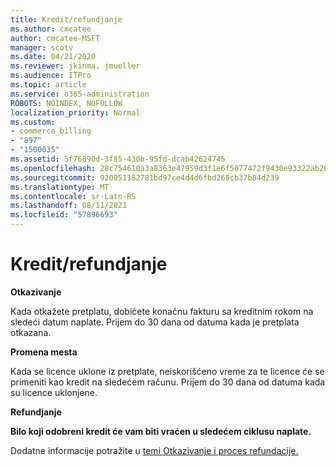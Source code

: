 ```yaml
---
title: Kredit/refundjanje
ms.author: cmcatee
author: cmcatee-MSFT
manager: scotv
ms.date: 04/21/2020
ms.reviewer: jkinma, jmueller
ms.audience: ITPro
ms.topic: article
ms.service: o365-administration
ROBOTS: NOINDEX, NOFOLLOW
localization_priority: Normal
ms.custom:
- commerce_billing
- "897"
- "1500035"
ms.assetid: 5f76890d-3f85-430b-95fd-dcab42624745
ms.openlocfilehash: 28c754610a3a8363e47959d3f1e6f5077472f9430e93322ab20cba2ad0ac7390
ms.sourcegitcommit: 920051182781bd97ce4d4d6fbd268cb37b84d239
ms.translationtype: MT
ms.contentlocale: sr-Latn-RS
ms.lasthandoff: 08/11/2021
ms.locfileid: "57896693"
---
```

# <a name="creditrefund"></a>Kredit/refundjanje

**Otkazivanje**
  
Kada otkažete pretplatu, dobićete konačnu fakturu sa kreditnim rokom na sledeći datum naplate. Prijem do 30 dana od datuma kada je pretplata otkazana.
  
**Promena mesta**
  
Kada se licence uklone iz pretplate, neiskorišćeno vreme za te licence će se primeniti kao kredit na sledećem računu. Prijem do 30 dana od datuma kada su licence uklonjene.

**Refundjanje**

**Bilo koji odobreni kredit će vam biti vraćen u sledećem ciklusu naplate.**

Dodatne informacije potražite u [temi Otkazivanje i proces refundacije.](https://docs.microsoft.com/microsoft-365/commerce/subscriptions/cancel-your-subscription) 
